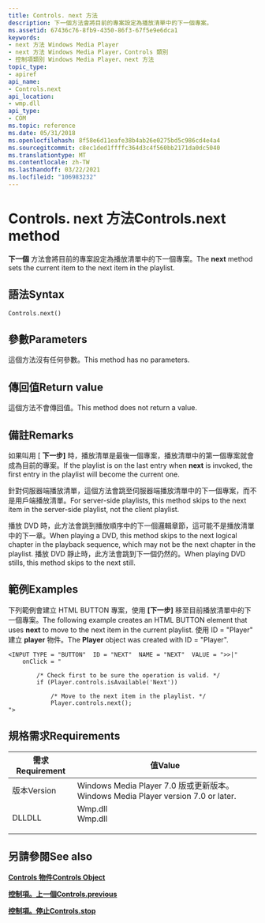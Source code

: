 ```yaml
---
title: Controls. next 方法
description: 下一個方法會將目前的專案設定為播放清單中的下一個專案。
ms.assetid: 67436c76-8fb9-4350-86f3-67f5e9e6dca1
keywords:
- next 方法 Windows Media Player
- next 方法 Windows Media Player，Controls 類別
- 控制項類別 Windows Media Player、next 方法
topic_type:
- apiref
api_name:
- Controls.next
api_location:
- wmp.dll
api_type:
- COM
ms.topic: reference
ms.date: 05/31/2018
ms.openlocfilehash: 8f58e6d11eafe38b4ab26e0275bd5c986cd4e4a4
ms.sourcegitcommit: c8ec1ded1ffffc364d3c4f560bb2171da0dc5040
ms.translationtype: MT
ms.contentlocale: zh-TW
ms.lasthandoff: 03/22/2021
ms.locfileid: "106983232"
---
```

# <a name="controlsnext-method"></a><span data-ttu-id="2bd5c-106">Controls. next 方法</span><span class="sxs-lookup"><span data-stu-id="2bd5c-106">Controls.next method</span></span>

<span data-ttu-id="2bd5c-107">**下一個** 方法會將目前的專案設定為播放清單中的下一個專案。</span><span class="sxs-lookup"><span data-stu-id="2bd5c-107">The **next** method sets the current item to the next item in the playlist.</span></span>

## <a name="syntax"></a><span data-ttu-id="2bd5c-108">語法</span><span class="sxs-lookup"><span data-stu-id="2bd5c-108">Syntax</span></span>


```JScript
Controls.next()
```



## <a name="parameters"></a><span data-ttu-id="2bd5c-109">參數</span><span class="sxs-lookup"><span data-stu-id="2bd5c-109">Parameters</span></span>

<span data-ttu-id="2bd5c-110">這個方法沒有任何參數。</span><span class="sxs-lookup"><span data-stu-id="2bd5c-110">This method has no parameters.</span></span>

## <a name="return-value"></a><span data-ttu-id="2bd5c-111">傳回值</span><span class="sxs-lookup"><span data-stu-id="2bd5c-111">Return value</span></span>

<span data-ttu-id="2bd5c-112">這個方法不會傳回值。</span><span class="sxs-lookup"><span data-stu-id="2bd5c-112">This method does not return a value.</span></span>

## <a name="remarks"></a><span data-ttu-id="2bd5c-113">備註</span><span class="sxs-lookup"><span data-stu-id="2bd5c-113">Remarks</span></span>

<span data-ttu-id="2bd5c-114">如果叫用 [ **下一步]** 時，播放清單是最後一個專案，播放清單中的第一個專案就會成為目前的專案。</span><span class="sxs-lookup"><span data-stu-id="2bd5c-114">If the playlist is on the last entry when **next** is invoked, the first entry in the playlist will become the current one.</span></span>

<span data-ttu-id="2bd5c-115">針對伺服器端播放清單，這個方法會跳至伺服器端播放清單中的下一個專案，而不是用戶端播放清單。</span><span class="sxs-lookup"><span data-stu-id="2bd5c-115">For server-side playlists, this method skips to the next item in the server-side playlist, not the client playlist.</span></span>

<span data-ttu-id="2bd5c-116">播放 DVD 時，此方法會跳到播放順序中的下一個邏輯章節，這可能不是播放清單中的下一章。</span><span class="sxs-lookup"><span data-stu-id="2bd5c-116">When playing a DVD, this method skips to the next logical chapter in the playback sequence, which may not be the next chapter in the playlist.</span></span> <span data-ttu-id="2bd5c-117">播放 DVD 靜止時，此方法會跳到下一個仍然的。</span><span class="sxs-lookup"><span data-stu-id="2bd5c-117">When playing DVD stills, this method skips to the next still.</span></span>

## <a name="examples"></a><span data-ttu-id="2bd5c-118">範例</span><span class="sxs-lookup"><span data-stu-id="2bd5c-118">Examples</span></span>

<span data-ttu-id="2bd5c-119">下列範例會建立 HTML BUTTON 專案，使用 **[下一步]** 移至目前播放清單中的下一個專案。</span><span class="sxs-lookup"><span data-stu-id="2bd5c-119">The following example creates an HTML BUTTON element that uses **next** to move to the next item in the current playlist.</span></span> <span data-ttu-id="2bd5c-120">使用 ID = "Player" 建立 **player** 物件。</span><span class="sxs-lookup"><span data-stu-id="2bd5c-120">The **Player** object was created with ID = "Player".</span></span>


```JScript
<INPUT TYPE = "BUTTON"  ID = "NEXT"  NAME = "NEXT"  VALUE = ">>|"
    onClick = "

        /* Check first to be sure the operation is valid. */
        if (Player.controls.isAvailable('Next'))

            /* Move to the next item in the playlist. */
            Player.controls.next();
">

```



## <a name="requirements"></a><span data-ttu-id="2bd5c-121">規格需求</span><span class="sxs-lookup"><span data-stu-id="2bd5c-121">Requirements</span></span>



| <span data-ttu-id="2bd5c-122">需求</span><span class="sxs-lookup"><span data-stu-id="2bd5c-122">Requirement</span></span> | <span data-ttu-id="2bd5c-123">值</span><span class="sxs-lookup"><span data-stu-id="2bd5c-123">Value</span></span> |
|--------------------|------------------------------------------------------------------------------------|
| <span data-ttu-id="2bd5c-124">版本</span><span class="sxs-lookup"><span data-stu-id="2bd5c-124">Version</span></span><br/> | <span data-ttu-id="2bd5c-125">Windows Media Player 7.0 版或更新版本。</span><span class="sxs-lookup"><span data-stu-id="2bd5c-125">Windows Media Player version 7.0 or later.</span></span><br/>                              |
| <span data-ttu-id="2bd5c-126">DLL</span><span class="sxs-lookup"><span data-stu-id="2bd5c-126">DLL</span></span><br/>     | <dl> <span data-ttu-id="2bd5c-127"><dt>Wmp.dll</dt></span><span class="sxs-lookup"><span data-stu-id="2bd5c-127"><dt>Wmp.dll</dt></span></span> </dl> |



## <a name="see-also"></a><span data-ttu-id="2bd5c-128">另請參閱</span><span class="sxs-lookup"><span data-stu-id="2bd5c-128">See also</span></span>

<dl> <dt>

[<span data-ttu-id="2bd5c-129">**Controls 物件**</span><span class="sxs-lookup"><span data-stu-id="2bd5c-129">**Controls Object**</span></span>](controls-object.md)
</dt> <dt>

[<span data-ttu-id="2bd5c-130">**控制項。上一個**</span><span class="sxs-lookup"><span data-stu-id="2bd5c-130">**Controls.previous**</span></span>](controls-previous.md)
</dt> <dt>

[<span data-ttu-id="2bd5c-131">**控制項。停止**</span><span class="sxs-lookup"><span data-stu-id="2bd5c-131">**Controls.stop**</span></span>](controls-stop.md)
</dt> </dl>

 

 





